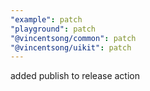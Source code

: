 ```yaml
---
"example": patch
"playground": patch
"@vincentsong/common": patch
"@vincentsong/uikit": patch
---
```


added publish to release action
